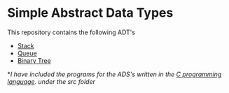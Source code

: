 # Simple Abstract Data Types

This repository contains the following ADT's
- [Stack](https://en.wikipedia.org/wiki/Stack_(abstract_data_type))
- [Queue](https://en.wikipedia.org/wiki/Queue_(abstract_data_type))
- [Binary Tree](https://en.wikipedia.org/wiki/Binary_tree)

**I have included the programs for the ADS's written in the [C programming language](https://en.wikipedia.org/wiki/C_(programming_language)). under the src folder*